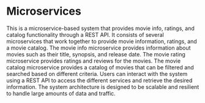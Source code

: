 # Microservices
This is a microservice-based system that provides movie info, ratings, and catalog functionality through a REST API.
It consists of several microservices that work together to provide movie information, ratings, and a movie catalog. The movie info microservice provides information about movies such as their title, synopsis, and release date. The movie rating microservice provides ratings and reviews for the movies. The movie catalog microservice provides a catalog of movies that can be filtered and searched based on different criteria. Users can interact with the system using a REST API to access the different services and retrieve the desired information. The system architecture is designed to be scalable and resilient to handle large amounts of data and traffic.
